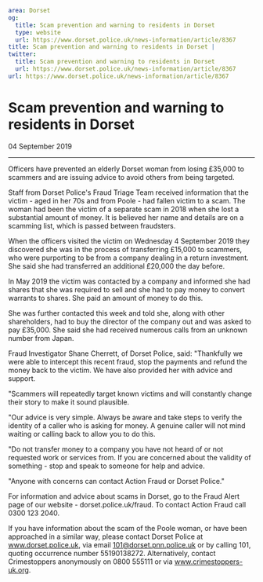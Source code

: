 ```yaml
area: Dorset
og:
  title: Scam prevention and warning to residents in Dorset
  type: website
  url: https://www.dorset.police.uk/news-information/article/8367
title: Scam prevention and warning to residents in Dorset |
twitter:
  title: Scam prevention and warning to residents in Dorset
  url: https://www.dorset.police.uk/news-information/article/8367
url: https://www.dorset.police.uk/news-information/article/8367
```

# Scam prevention and warning to residents in Dorset

04 September 2019

* * *

Officers have prevented an elderly Dorset woman from losing £35,000 to scammers and are issuing advice to avoid others from being targeted.

Staff from Dorset Police's Fraud Triage Team received information that the victim - aged in her 70s and from Poole - had fallen victim to a scam. The woman had been the victim of a separate scam in 2018 when she lost a substantial amount of money. It is believed her name and details are on a scamming list, which is passed between fraudsters.

When the officers visited the victim on Wednesday 4 September 2019 they discovered she was in the process of transferring £15,000 to scammers, who were purporting to be from a company dealing in a return investment. She said she had transferred an additional £20,000 the day before.

In May 2019 the victim was contacted by a company and informed she had shares that she was required to sell and she had to pay money to convert warrants to shares. She paid an amount of money to do this.

She was further contacted this week and told she, along with other shareholders, had to buy the director of the company out and was asked to pay £35,000. She said she had received numerous calls from an unknown number from Japan.

Fraud Investigator Shane Cherrett, of Dorset Police, said: "Thankfully we were able to intercept this recent fraud, stop the payments and refund the money back to the victim. We have also provided her with advice and support.

"Scammers will repeatedly target known victims and will constantly change their story to make it sound plausible.

"Our advice is very simple. Always be aware and take steps to verify the identity of a caller who is asking for money. A genuine caller will not mind waiting or calling back to allow you to do this.

"Do not transfer money to a company you have not heard of or not requested work or services from. If you are concerned about the validity of something - stop and speak to someone for help and advice.

"Anyone with concerns can contact Action Fraud or Dorset Police."

For information and advice about scams in Dorset, go to the Fraud Alert page of our website - dorset.police.uk/fraud. To contact Action Fraud call 0300 123 2040.

If you have information about the scam of the Poole woman, or have been approached in a similar way, please contact Dorset Police at www.dorset.police.uk, via email 101@dorset.pnn.police.uk or by calling 101, quoting occurrence number 55190138272. Alternatively, contact Crimestoppers anonymously on 0800 555111 or via www.crimestoppers-uk.org.
